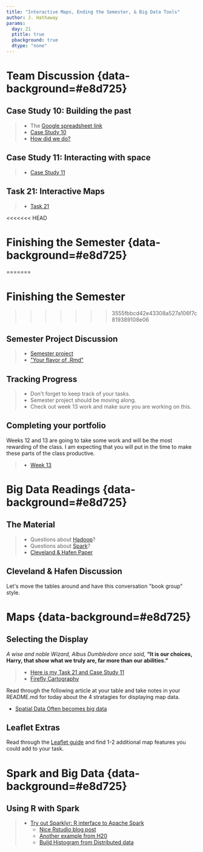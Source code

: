 ```yaml
---
title: "Interactive Maps, Ending the Semester, & Big Data Tools"
author: J. Hathaway
params:
  day: 21
  ptitle: true
  pbackground: true
  dtype: "none"
---
```












# Team Discussion {data-background=#e8d725}



## Case Study 10: Building the past

> - The [Google spreadsheet link](https://docs.google.com/spreadsheets/d/1MQtkBWuxla9wITp0BzUTCjbmlvi9j9EiDLIXw7K3UBE/edit?usp=sharing)
> - [Case Study 10](https://byuistats.github.io/M335/weekly_projects/cs10_details.html)
> - [How did we do?](https://github.com/BYUI335/hathaway)




## Case Study 11: Interacting with space
> - [Case Study 11](https://byuistats.github.io/M335/weekly_projects/cs11_details.html)




## Task 21: Interactive Maps
> - [Task 21](https://byuistats.github.io/M335/class_tasks/task21_details.html)








<<<<<<< HEAD
# Finishing the Semester {data-background=#e8d725}
=======
# Finishing the Semester
>>>>>>> 3555fbbcd42e43308a527a106f7c819389108e06

## Semester Project Discussion

> - [Semester project](https://byuistats.github.io/M335/project.html)
> - ["Your flavor of .Rmd"](http://rmarkdown.rstudio.com/formats.html)

## Tracking Progress

> - Don't forget to keep track of your tasks.
> - Semester project should be moving along.
> - Check out week 13 work and make sure you are working on this.

## Completing your portfolio

Weeks 12 and 13 are going to take some work and will be the most rewarding of the class.  I am expecting that you will put in the time to make these parts of the class productive.

> - [Week 13](https://byuistats.github.io/M335/weekly_projects/cs13_details.html)

# Big Data Readings {data-background=#e8d725}

## The Material

> - Questions about [Hadoop](https://www.youtube.com/watch?v=4DgTLaFNQq0&feature=youtu.be)?
> - Questions about [Spark](https://mapr.com/blog/spark-101-what-it-what-it-does-and-why-it-matters/)?
> - [Cleveland & Hafen Paper](http://onlinelibrary.wiley.com/doi/10.1002/sam.11242/epdf)

## Cleveland & Hafen Discussion

Let's move the tables around and have this conversation "book group" style.

# Maps {data-background=#e8d725}

## Selecting the Display

*A wise and noble Wizard, Albus Dumbledore once said,* **“It is our choices, Harry, that show what we truly are, far more than our abilities.”**

> - [Here is my Task 21 and Case Study 11](https://shiny.byui.edu/connect/#/apps/106/access)
> - [Firefly Cartography](https://adventuresinmapping.com/2016/10/17/firefly-cartography/)

Read through the following article at your table and take notes in your README.md for today about the 4 stratagies for displaying map data.

- [Spatial Data Often becomes big data](https://blogs.esri.com/esri/arcgis/2017/10/17/strategies-to-effectively-display-large-amounts-of-data-in-web-apps/)

## Leaflet Extras

Read through the [Leaflet guide](https://rstudio.github.io/leaflet/) and find 1-2 additional map features you could add to your task.

# Spark and Big Data {data-background=#e8d725}

## Using R with Spark

> - [Try out Sparklyr: R interface to Apache Spark](https://spark.rstudio.com)
>    - [Nice Rstudio blog post](https://blog.rstudio.com/2016/09/27/sparklyr-r-interface-for-apache-spark/)
>    - [Another example from H20](https://github.com/trestletech/user2016-sparklyr)
>    - [Build Histogram from Distributed data](https://github.com/rstudio/sparkDemos/blob/master/prod/presentations/cloudera/sqlvis_histogram.R)

